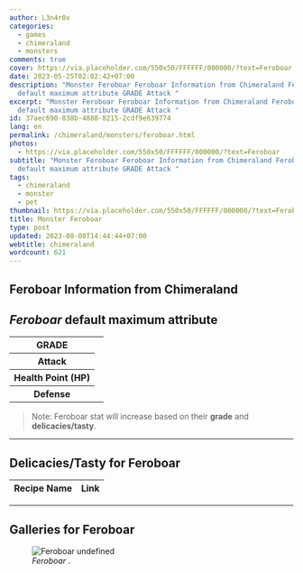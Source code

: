 ```yaml
---
author: L3n4r0x
categories:
  - games
  - chimeraland
  - monsters
comments: true
cover: https://via.placeholder.com/550x50/FFFFFF/000000/?text=Feroboar
date: 2023-05-25T02:02:42+07:00
description: "Monster Feroboar Feroboar Information from Chimeraland Feroboar
  default maximum attribute GRADE Attack "
excerpt: "Monster Feroboar Feroboar Information from Chimeraland Feroboar
  default maximum attribute GRADE Attack "
id: 37aec690-838b-4888-8215-2cdf9e639774
lang: en
permalink: /chimeraland/monsters/feroboar.html
photos:
  - https://via.placeholder.com/550x50/FFFFFF/000000/?text=Feroboar
subtitle: "Monster Feroboar Feroboar Information from Chimeraland Feroboar
  default maximum attribute GRADE Attack "
tags:
  - chimeraland
  - monster
  - pet
thumbnail: https://via.placeholder.com/550x50/FFFFFF/000000/?text=Feroboar
title: Monster Feroboar
type: post
updated: 2023-08-08T14:44:44+07:00
webtitle: chimeraland
wordcount: 621
---
```


<link
  rel="stylesheet"
  href="https://rawcdn.githack.com/dimaslanjaka/Web-Manajemen/870a349/css/bootstrap-5-3-0-alpha3-wrapper.css"
/>
<section id="bootstrap-wrapper">
  <div data-bs-theme="dark">
    <h2>Feroboar Information from Chimeraland</h2>
    <h2 id="attribute"><i>Feroboar</i> default maximum attribute</h2>
    <div class="row">
      <div class="col mb-2">
        <div class="card">
          <div class="card-body">
            <table>
              <tr>
                <th>GRADE</th>
                <td><br /></td>
              </tr>
              <tr>
                <th>Attack</th>
                <td></td>
              </tr>
              <tr>
                <th>Health Point (HP)</th>
                <td></td>
              </tr>
              <tr>
                <th>Defense</th>
                <td></td>
              </tr>
            </table>
          </div>
        </div>
      </div>
    </div>
    <blockquote class="bd-callout bd-callout-warning">
      Note: Feroboar stat will increase based on their <b>grade</b> and
      <b>delicacies/tasty</b>.
    </blockquote>
    <hr />
    <h2 id="delicacies">Delicacies/Tasty for Feroboar</h2>
    <div class="card">
      <div class="card-body">
        <div class="table-responsive">
          <table class="table table-striped">
            <thead>
              <tr>
                <th>Recipe Name</th>
                <th>Link</th>
              </tr>
            </thead>
            <tbody></tbody>
          </table>
        </div>
      </div>
    </div>
    <hr />
    <div id="gallery">
      <h2>Galleries for Feroboar</h2>
      <div class="row">
        <div class="col-lg-6 col-12">
          <figure>
            <img
              src="https://www.webmanajemen.com/undefined"
              alt="Feroboar undefined"
            />
            <figcaption style="word-wrap: break-word">
              <i>Feroboar</i> .
            </figcaption>
          </figure>
        </div>
      </div>
    </div>
  </div>
</section>